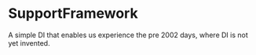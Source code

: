 # SupportFramework
A simple DI that enables us experience the pre 2002 days, where DI is not yet invented.
